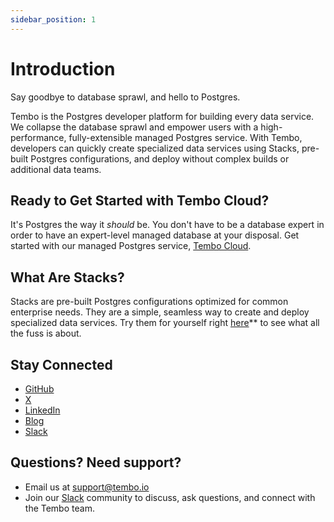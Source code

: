 ```yaml
---
sidebar_position: 1
---
```


# Introduction

Say goodbye to database sprawl, and hello to Postgres. 

Tembo is the Postgres developer platform for building every data service. We collapse the database sprawl and empower users with a high-performance, fully-extensible managed Postgres service. With Tembo, developers can quickly create specialized data services using Stacks, pre-built Postgres configurations, and deploy without complex builds or additional data teams.

## Ready to Get Started with Tembo Cloud?

It's Postgres the way it *should* be. You don't have to be a database expert in order to have an expert-level managed database at your disposal. Get started with our managed Postgres service, [Tembo Cloud](https://cloud.tembo.io).

## What Are Stacks?

Stacks are pre-built Postgres configurations optimized for common enterprise needs. They are a simple, seamless way to create and deploy specialized data services. Try them for yourself right [here](/docs/category/tembo-stacks)** to see what all the fuss is about.


## Stay Connected

- [GitHub](http://github.com/tembo-io)
- [X](https://x.com/tembo_io)
- [LinkedIn](https://www.linkedin.com/company/tembo-inc/)
- [Blog](/blog)
- [Slack](https://join.slack.com/t/tembocommunity/shared_invite/zt-24adoic5s-XULZMVjA0blApbpkPA7PXw)

## Questions? Need support?

- Email us at support@tembo.io
- Join our [Slack](https://join.slack.com/t/tembocommunity/shared_invite/zt-24adoic5s-XULZMVjA0blApbpkPA7PXw) community to discuss, ask questions, and connect with the Tembo team. 
